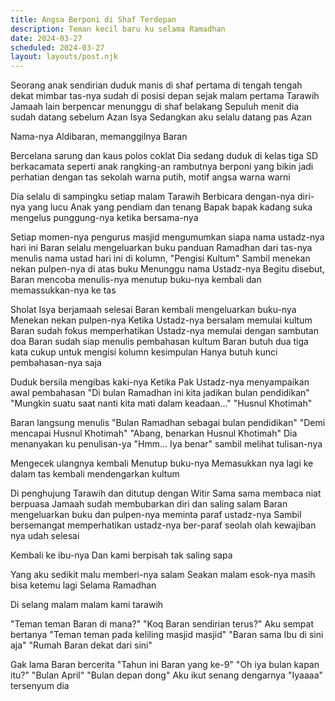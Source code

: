 ```yaml
---
title: Angsa Berponi di Shaf Terdepan
description: Teman kecil baru ku selama Ramadhan
date: 2024-03-27
scheduled: 2024-03-27
layout: layouts/post.njk
---
```


Seorang anak sendirian
duduk manis di shaf pertama
di tengah tengah dekat mimbar
tas-nya sudah di posisi depan
sejak malam pertama Tarawih
Jamaah lain berpencar menunggu di shaf belakang
Sepuluh menit dia sudah datang sebelum Azan Isya
Sedangkan aku selalu datang pas Azan

Nama-nya Aldibaran,
memanggilnya Baran

Bercelana sarung dan kaus polos coklat
Dia sedang duduk di kelas tiga SD
berkacamata seperti anak rangking-an
rambutnya berponi yang bikin jadi perhatian
dengan tas sekolah
warna putih, motif angsa warna warni

Dia selalu di sampingku setiap malam Tarawih
Berbicara dengan-nya
diri-nya yang lucu
Anak yang pendiam dan tenang
Bapak bapak kadang suka mengelus punggung-nya
ketika bersama-nya

Setiap momen-nya pengurus masjid mengumumkan siapa nama ustadz-nya hari ini
Baran selalu mengeluarkan buku panduan Ramadhan dari tas-nya
menulis nama ustad hari ini di kolumn, "Pengisi Kultum"
Sambil menekan nekan pulpen-nya di atas buku
Menunggu nama Ustadz-nya
Begitu disebut, Baran mencoba menulis-nya
menutup buku-nya kembali dan memassukkan-nya ke tas

Sholat Isya berjamaah selesai
Baran kembali mengeluarkan buku-nya
Menekan nekan pulpen-nya
Ketika Ustadz-nya bersalam memulai kultum
Baran sudah fokus memperhatikan
Ustadz-nya memulai dengan sambutan doa
Baran sudah siap menulis pembahasan kultum
Baran butuh dua tiga kata cukup untuk mengisi kolumn kesimpulan
Hanya butuh kunci pembahasan-nya saja

Duduk bersila mengibas kaki-nya
Ketika Pak Ustadz-nya menyampaikan awal pembahasan
"Di bulan Ramadhan ini kita jadikan bulan pendidikan"
"Mungkin suatu saat nanti kita mati dalam keadaan..."
"Husnul Khotimah"

Baran langsung menulis "Bulan Ramadhan sebagai bulan pendidikan"
"Demi mencapai Husnul Khotimah"
"Abang, benarkan Husnul Khotimah" Dia menanyakan ku penulisan-ya
"Hmm... Iya benar" sambil melihat tulisan-nya

Mengecek ulangnya kembali
Menutup buku-nya
Memasukkan nya lagi ke dalam tas
kembali mendengarkan kultum

Di penghujung Tarawih dan ditutup dengan Witir
Sama sama membaca niat berpuasa
Jamaah sudah membubarkan diri dan saling salam
Baran mengeluarkan buku dan pulpen-nya
meminta paraf ustadz-nya
Sambil bersemangat
memperhatikan ustadz-nya ber-paraf
seolah olah kewajiban nya udah selesai

Kembali ke ibu-nya
Dan kami berpisah tak saling sapa

Yang aku sedikit malu memberi-nya salam
Seakan malam esok-nya masih bisa ketemu lagi
Selama Ramadhan

Di selang malam malam kami tarawih

"Teman teman Baran di mana?"
"Koq Baran sendirian terus?" Aku sempat bertanya
"Teman teman pada keliling masjid masjid"
"Baran sama Ibu di sini aja"
"Rumah Baran dekat dari sini"

Gak lama
Baran bercerita
"Tahun ini Baran yang ke-9"
"Oh iya bulan kapan itu?"
"Bulan April"
"Bulan depan dong" Aku ikut senang dengarnya
"Iyaaaa" tersenyum dia
